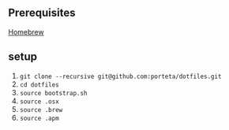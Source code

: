 ## Prerequisites
[Homebrew](http://brew.sh/)

## setup
1. `git clone --recursive git@github.com:porteta/dotfiles.git`
2. `cd dotfiles`
3. `source bootstrap.sh`
4. `source .osx`
5. `source .brew`
6. `source .apm`
